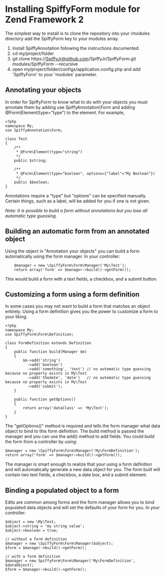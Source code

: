 # Installing SpiffyForm module for Zend Framework 2
The simplest way to install is to clone the repository into your /modules directory add the 
SpiffyForm key to your modules array.

  1. Install SpiffyAnnotation following the instructions documented.
  2. cd my/project/folder
  3. git clone https://SpiffyJr@github.com/SpiffyJr/SpiffyForm.git modules/SpiffyForm --recursive
  4. open my/project/folder/configs/application.config.php and add 'SpiffyForm' to your 'modules' parameter.
  
## Annotating your objects
In order for SpiffyForm to know what to do with your objects you must annotate them by adding
use SpiffyAnnotation\Form and adding @Form\Element(type="type") to the element. For example,

    <?php
    namespace My;
    use SpiffyAnnotation\Form;
    
    class Test
    {
        /**
         * @Form\Element(type="string")
         */
        public $string;
        
        /**
         * @Form\Element(type="boolean", options={"label"="My Boolean"})
         */
        public $boolean;
    }
    
Annotations require a "type" but "options" can be specified manually. Certain things, such as a label,
will be added for you if one is not given.

*Note: It is possible to build a form without annotations but you lose all automatic type guessing.*

## Building an automatic form from an annotated object
Using the object in "Annotation your objects" you can build a form automatically using the form 
manager. In your controller:

        $manager = new \SpiffyForm\Form\Manager('My\Test');
        return array('form' => $manager->build()->getForm());

This would build a form with a text fields, a checkbox, and a submit button.

## Customizing a form using a form definition
In some cases you may not want to build a form that matches an object entirely. Using a form definition
gives you the power to customize a form to your liking.

    <?php
    namespace My;
    use SpiffyForm\Form\Definition;
    
    class FormDefinition extends Definition
    {
        public function build(Manager $m)
        {
            $m->add('string')
              ->add('boolean')
              ->add('something', 'text') // no automatic type guessing because no property exists in My\Test
              ->add('thedate', 'date')   // no automatic type guessing because no property exists in My\Test
              ->add('submit');
        }
        
        public function getOptions()
        {
            return array('dataClass' => 'My\Test');
        }
    }
    
The "getOptions()" method is required and tells the form manager what data object to bind to this
form definition. The build method is passed the manager and you can use the add() method to add fields.
You could build the form from a controller by using:

    $manager = new \SpiffyForm\Form\Manager('My\FormDefinition');
    return array('form' => $manager->build()->getForm());
    
The manager is smart enough to realize that your using a form definition and will automatically generate
a new data object for you. The form built will contain two text fields, a checkbox, a date box, and
a submit element.

## Binding a populated object to a form
Edits are common among forms and the form manager allows you to bind populated data objects and will
set the defaults of your form for you. In your controller:

    $object = new \My\Test;
    $object->string = 'my string value';
    $object->boolean = true;

    // without a form definition    
    $manager = new \SpiffyForm\Form\Manager($object);
    $form = $manager->build()->getForm();
    
    // with a form definition
    $manager = new SpiffyForm\Form\Manager('My\FormDefinition', $dataObject);
    $form = $manager->build()->getForm();